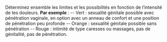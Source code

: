 Déterminez ensemble les limites et les possibilités en fonction de l’intensité de tes douleurs. **Par exemple** :
-- Vert : sexualité génitale possible avec pénétration vaginale, en option avec un anneau de confort et une position de pénétration peu profonde
-- Orange : sexualité génitale possible sans pénétration
-- Rouge : intimité de type caresses ou massages, pas de génitalité, pas de pénétration.
